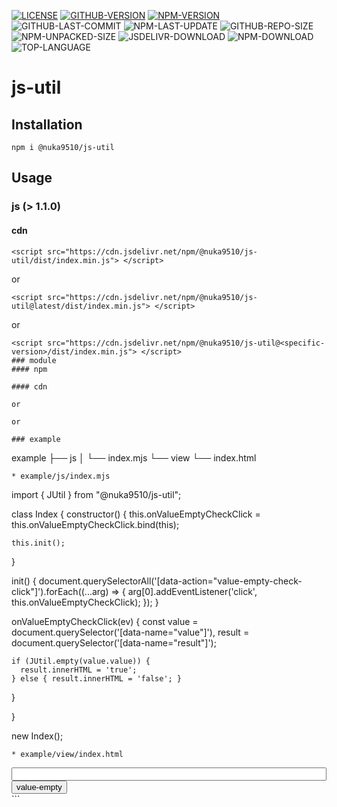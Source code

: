 [![LICENSE][license]][license-url]
[![GITHUB-VERSION][github-version]][github-version-url]
[![NPM-VERSION][npm-version]][npm-version-url]
![GITHUB-LAST-COMMIT][github-last-commit]
![NPM-LAST-UPDATE][npm-last-update]
![GITHUB-REPO-SIZE][github-repo-size]
![NPM-UNPACKED-SIZE][npm-unpacked-size]
![JSDELIVR-DOWNLOAD][jsdelivr-download]
![NPM-DOWNLOAD][npm-download]
![TOP-LANGUAGE][top-language]

[license]: https://img.shields.io/npm/l/%40nuka9510%2Fjs-util
[license-url]: https://github.com/nuka9510/js-util/blob/main/LICENSE

[github-version]: https://img.shields.io/github/package-json/v/nuka9510/js-util?logo=github
[github-version-url]: https://github.com/nuka9510/js-util

[npm-version]: https://img.shields.io/npm/v/%40nuka9510%2Fjs-util?logo=npm
[npm-version-url]: https://www.npmjs.com/package/@nuka9510/js-util

[github-last-commit]: https://img.shields.io/github/last-commit/nuka9510/js-util?logo=github

[npm-last-update]: https://img.shields.io/npm/last-update/%40nuka9510%2Fjs-util?logo=npm

[github-repo-size]: https://img.shields.io/github/repo-size/nuka9510/js-util?logo=github

[npm-unpacked-size]: https://img.shields.io/npm/unpacked-size/%40nuka9510%2Fjs-util?logo=npm

[jsdelivr-download]: https://img.shields.io/jsdelivr/npm/hm/%40nuka9510/js-util?logo=jsdelivr

[npm-download]: https://img.shields.io/npm/dm/%40nuka9510%2Fjs-util?logo=npm

[top-language]: https://img.shields.io/github/languages/top/nuka9510/js-util

# js-util
## Installation
```
npm i @nuka9510/js-util
```
## Usage
### js (> 1.1.0)
#### cdn
```
<script src="https://cdn.jsdelivr.net/npm/@nuka9510/js-util/dist/index.min.js"> </script>
```
or
```
<script src="https://cdn.jsdelivr.net/npm/@nuka9510/js-util@latest/dist/index.min.js"> </script>
```
or
```
<script src="https://cdn.jsdelivr.net/npm/@nuka9510/js-util@<specific-version>/dist/index.min.js"> </script>
### module
#### npm
```
<script type="importmap">
  {
    "imports": { "@nuka9510/js-util": "<path>/node_modules/@nuka9510/js-util/dist/index.mjs" }
  }
</script>
```
#### cdn
```
<script type="importmap">
  {
    "imports": { "@nuka9510/js-util": "https://cdn.jsdelivr.net/npm/@nuka9510/js-util/dist/index.mjs" }
  }
</script>
```
or
```
<script type="importmap">
  {
    "imports": { "@nuka9510/js-util": "https://cdn.jsdelivr.net/npm/@nuka9510/js-util@latest/dist/index.mjs" }
  }
</script>
```
or
```
<script type="importmap">
  {
    "imports": { "@nuka9510/js-util": "https://cdn.jsdelivr.net/npm/@nuka9510/js-util@<specific-version>/dist/index.mjs" }
  }
</script>
```
### example
```
example
├── js
│  └── index.mjs
└── view
   └── index.html
```
* example/js/index.mjs
```
import { JUtil } from "@nuka9510/js-util";

class Index {
  constructor() {
    this.onValueEmptyCheckClick = this.onValueEmptyCheckClick.bind(this);

    this.init();
  }

  init() {
    document.querySelectorAll('[data-action="value-empty-check-click"]').forEach((...arg) => { arg[0].addEventListener('click', this.onValueEmptyCheckClick); });
  }

  onValueEmptyCheckClick(ev) {
    const value = document.querySelector('[data-name="value"]'),
    result = document.querySelector('[data-name="result"]');

    if (JUtil.empty(value.value)) {
      result.innerHTML = 'true';
    } else { result.innerHTML = 'false'; }
  }

}

new Index();
```
* example/view/index.html
```
<!DOCTYPE html>
<html lang="en">
<head>
  <meta charset="UTF-8">
  <meta name="viewport" content="width=device-width, initial-scale=1.0">
  <title>Document</title>
</head>
<body>
  <div data-name="result"></div>
  <div style="display: flex; flex-direction: column;">
    <input type="text" data-name="value">
    <div style="display: flex;">
      <button data-action="value-empty-check-click">value-empty</button>
    </div>
  </div>
</body>
<script type="importmap">
  {
    "imports": { "@nuka9510/js-util": "https://cdn.jsdelivr.net/npm/@nuka9510/js-util/dist/index.mjs" }
  }
</script>
<script type="module" src="../js/index.mjs"></script>
</html>
```